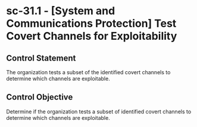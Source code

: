 # sc-31.1 - \[System and Communications Protection\] Test Covert Channels for Exploitability

## Control Statement

The organization tests a subset of the identified covert channels to determine which channels are exploitable.

## Control Objective

Determine if the organization tests a subset of identified covert channels to determine which channels are exploitable.
